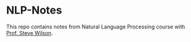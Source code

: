 # NLP-Notes

This repo contains notes from Natural Language Processing course with [Prof. Steve Wilson](https://steverw.com/).
